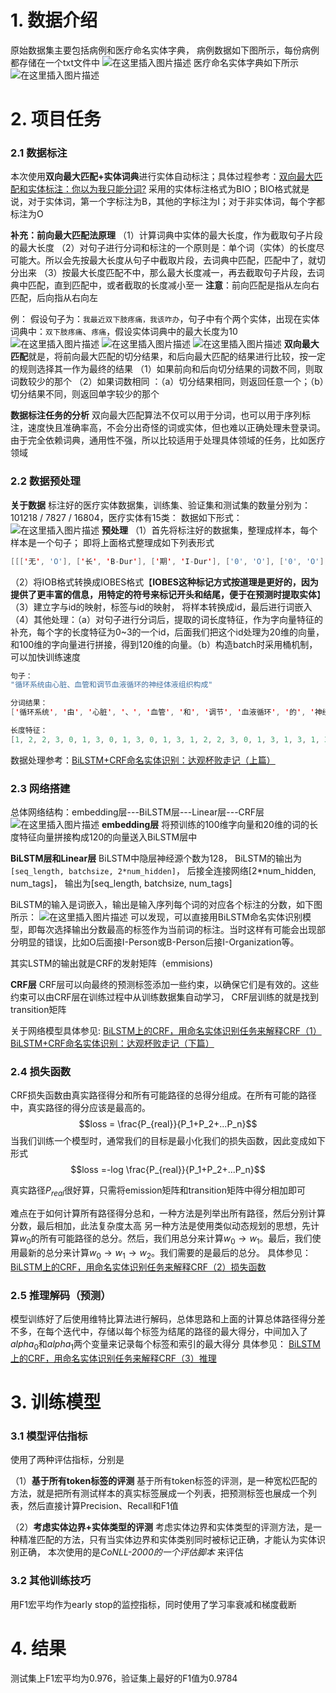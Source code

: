 # 1. 数据介绍
原始数据集主要包括病例和医疗命名实体字典， 病例数据如下图所示，每份病例都存储在一个txt文件中
![在这里插入图片描述](https://img-blog.csdnimg.cn/20200626180229969.png)
医疗命名实体字典如下所示
![在这里插入图片描述](https://img-blog.csdnimg.cn/20200626180434593.png?x-oss-process=image/watermark,type_ZmFuZ3poZW5naGVpdGk,shadow_10,text_aHR0cHM6Ly9ibG9nLmNzZG4ubmV0L29yYW5nZXJmdW4=,size_16,color_FFFFFF,t_70)
# 2. 项目任务
### 2.1 数据标注
本次使用**双向最大匹配+实体词典**进行实体自动标注；具体过程参考：[双向最大匹配和实体标注：你以为我只能分词?](https://mp.weixin.qq.com/s?__biz=MzI5NTQ5NzA3Mw==&mid=2247484084&idx=1&sn=fc2fb44e8a9021f424eba9213b5ed1ff&chksm=ec53feaadb2477bc83b6e63ad0a895a39a407e64347577f1661f684e473d29b4b31739a1ebfa&scene=21#wechat_redirect) 采用的实体标注格式为BIO；BIO格式就是说，对于实体词，第一个字标注为B，其他的字标注为I；对于非实体词，每个字都标注为O

**补充：前向最大匹配法原理**
（1）计算词典中实体的最大长度，作为截取句子片段的最大长度
（2）对句子进行分词和标注的一个原则是：单个词（实体）的长度尽可能大。所以会先按最大长度从句子中截取片段，去词典中匹配，匹配中了，就切分出来
（3）按最大长度匹配不中，那么最大长度减一，再去截取句子片段，去词典中匹配，直到匹配中，或者截取的长度减小至一
**注意**：前向匹配是指从左向右匹配，后向指从右向左

例：
假设句子为：`我最近双下肢疼痛，我该咋办`，句子中有个两个实体，出现在实体词典中：`双下肢疼痛`、`疼痛`，假设实体词典中的最大长度为10
![在这里插入图片描述](https://img-blog.csdnimg.cn/20200626183305204.png?x-oss-process=image/watermark,type_ZmFuZ3poZW5naGVpdGk,shadow_10,text_aHR0cHM6Ly9ibG9nLmNzZG4ubmV0L29yYW5nZXJmdW4=,size_16,color_FFFFFF,t_70)
![在这里插入图片描述](https://img-blog.csdnimg.cn/20200626183325991.png?x-oss-process=image/watermark,type_ZmFuZ3poZW5naGVpdGk,shadow_10,text_aHR0cHM6Ly9ibG9nLmNzZG4ubmV0L29yYW5nZXJmdW4=,size_16,color_FFFFFF,t_70)
![在这里插入图片描述](https://img-blog.csdnimg.cn/20200626183354351.png)
**双向最大匹配**就是，将前向最大匹配的切分结果，和后向最大匹配的结果进行比较，按一定的规则选择其一作为最终的结果
（1）如果前向和后向切分结果的词数不同，则取词数较少的那个
（2）如果词数相同 ：（a）切分结果相同，则返回任意一个；（b）切分结果不同，则返回单字较少的那个

**数据标注任务的分析**
双向最大匹配算法不仅可以用于分词，也可以用于序列标注，速度快且准确率高，不会分出奇怪的词或实体，但也难以正确处理未登录词。由于完全依赖词典，通用性不强，所以比较适用于处理具体领域的任务，比如医疗领域

### 2.2 数据预处理
**关于数据**
标注好的医疗实体数据集，训练集、验证集和测试集的数量分别为：101218 / 7827 / 16804，医疗实体有15类：
数据如下形式：![在这里插入图片描述](https://img-blog.csdnimg.cn/20200626232334331.png?x-oss-process=image/watermark,type_ZmFuZ3poZW5naGVpdGk,shadow_10,text_aHR0cHM6Ly9ibG9nLmNzZG4ubmV0L29yYW5nZXJmdW4=,size_16,color_FFFFFF,t_70)
**预处理**
（1）首先将标注好的数据集，整理成样本，每个样本是一个句子； 即将上面格式整理成如下列表形式
```java
[[['无', 'O'], ['长', 'B-Dur'], ['期', 'I-Dur'], ['0', 'O'], ['0', 'O'], ['0', 'O'], ['年', 'O']], [样本2]]
```
（2）将IOB格式转换成IOBES格式【**IOBES这种标记方式按道理是更好的，因为提供了更丰富的信息，用特定的符号来标记开头和结尾，便于在预测时提取实体**】
（3）建立字与id的映射，标签与id的映射， 将样本转换成id，最后进行词嵌入
（4）其他处理：（a）对句子进行分词后，提取的词长度特征，作为字向量特征的补充，每个字的长度特征为0~3的一个id，后面我们把这个id处理为20维的向量，和100维的字向量进行拼接，得到120维的向量。（b）构造batch时采用桶机制，可以加快训练速度
```java
句子：
"循环系统由心脏、血管和调节血液循环的神经体液组织构成"

分词结果：
['循环系统', '由', '心脏', '、', '血管', '和', '调节', '血液循环', '的', '神经', '体液', '组织', '构成']

长度特征：
[1, 2, 2, 3, 0, 1, 3, 0, 1, 3, 0, 1, 3, 1, 2, 2, 3, 0, 1, 3, 1, 3, 1, 3, 1, 3]

```
数据处理参考：[BiLSTM+CRF命名实体识别：达观杯败走记（上篇）](https://mp.weixin.qq.com/s?__biz=MzI5NTQ5NzA3Mw==&mid=2247484145&idx=1&sn=f154c3df2ccdaba6bd059bdd9e873e3a&chksm=ec53feefdb2477f91cae8be14375caae638fd780e2f41d7e93a3448d1c22c7dacf674ebd614e&scene=21#wechat_redirect)
### 2.3 网络搭建
总体网络结构：embedding层---BiLSTM层---Linear层---CRF层
![在这里插入图片描述](https://img-blog.csdnimg.cn/20200627093414453.png?x-oss-process=image/watermark,type_ZmFuZ3poZW5naGVpdGk,shadow_10,text_aHR0cHM6Ly9ibG9nLmNzZG4ubmV0L29yYW5nZXJmdW4=,size_16,color_FFFFFF,t_70)
**embedding层**
将预训练的100维字向量和20维的词的长度特征向量拼接构成120的向量送入BiLSTM层中

**BiLSTM层和Linear层**
BiLSTM中隐层神经源个数为128， BiLSTM的输出为`[seq_length, batchsize, 2*num_hidden]`， 后接全连接网络[2*num_hidden, num_tags]， 输出为[seq_length, batchsize, num_tags]

BiLSTM的输入是词嵌入，输出是输入序列每个词的对应各个标注的分数，如下图所示：
![在这里插入图片描述](https://img-blog.csdnimg.cn/20200627092650512.png?x-oss-process=image/watermark,type_ZmFuZ3poZW5naGVpdGk,shadow_10,text_aHR0cHM6Ly9ibG9nLmNzZG4ubmV0L29yYW5nZXJmdW4=,size_16,color_FFFFFF,t_70)
可以发现，可以直接用BiLSTM命名实体识别模型，即每次选择输出分数最高的标签作为当前词的标注。当时这样有可能会出现部分明显的错误，比如O后面接I-Person或B-Person后接I-Organization等。

其实LSTM的输出就是CRF的发射矩阵（emmisions)

**CRF层**
CRF层可以向最终的预测标签添加一些约束，以确保它们是有效的。这些约束可以由CRF层在训练过程中从训练数据集自动学习， CRF层训练的就是找到transition矩阵

关于网络模型具体参见:
[BiLSTM上的CRF，用命名实体识别任务来解释CRF（1）](https://mp.weixin.qq.com/s?__biz=Mzg5ODAzMTkyMg==&mid=2247488458&idx=1&sn=50d4bd1e94c85b4c589baa9be6757ae7&chksm=c0699b97f71e1281c62c7e3691cbc4981afd0f8f0a4f7070beaa15b33e687b3431914d5ab851&scene=21#wechat_redirect)
[BiLSTM+CRF命名实体识别：达观杯败走记（下篇）](https://mp.weixin.qq.com/s?__biz=MzI5NTQ5NzA3Mw==&mid=2247484171&idx=1&sn=0f1c0af0f945393a73532b9807a51bec&chksm=ec53ff15db247603171a39994feed2bd86f0fc681381858e594ed737a647ae3f73c9458df8f8&scene=27#wechat_redirect)

### 2.4 损失函数
CRF损失函数由真实路径得分和所有可能路径的总得分组成。在所有可能的路径中，真实路径的得分应该是最高的。
$$loss = \frac{P_{real}}{P_1+P_2+...P_n}$$
当我们训练一个模型时，通常我们的目标是最小化我们的损失函数，因此变成如下形式
$$loss =-log \frac{P_{real}}{P_1+P_2+...P_n}$$

真实路径$P_{real}$很好算，只需将emission矩阵和transition矩阵中得分相加即可

难点在于如何计算所有路径得分总和，一种方法是列举出所有路径，然后分别计算分数，最后相加，此法复杂度太高
另一种方法是使用类似动态规划的思想，先计算$w_0$的所有可能路径的总分。然后，我们用总分来计算$w_0→w_1$。最后，我们使用最新的总分来计算$w_0→w_1→w_2$。我们需要的是最后的总分。
具体参见：
[BiLSTM上的CRF，用命名实体识别任务来解释CRF（2）损失函数](https://mp.weixin.qq.com/s?__biz=Mzg5ODAzMTkyMg==&mid=2247488536&idx=1&sn=59726a10da833929960320fe4163ecee&chksm=c0699c45f71e15538db0c6625b3ecb9cc0c78436a796b0650ebf327359fbe929d61945ecaa40&scene=21#wechat_redirect)

### 2.5 推理解码（预测）
模型训练好了后使用维特比算法进行解码，总体思路和上面的计算总体路径得分差不多，在每个迭代中，存储以每个标签为结尾的路径的最大得分，中间加入了$alpha_0$和$alpha_1$两个变量来记录每个标签和索引的最大得分
具体参见：
[BiLSTM上的CRF，用命名实体识别任务来解释CRF（3）推理](https://mp.weixin.qq.com/s?__biz=Mzg5ODAzMTkyMg==&mid=2247488572&idx=1&sn=c5e6e8203a2ab2c3aedc5213f5d386a7&chksm=c0699c61f71e15771da136d4f880431f6e18321eae1ec76df0bfbbfc40acd5c60febd028ba9d&scene=21#wechat_redirect)

# 3. 训练模型
### 3.1 模型评估指标
使用了两种评估指标，分别是

（1）**基于所有token标签的评测**
基于所有token标签的评测，是一种宽松匹配的方法，就是把所有测试样本的真实标签展成一个列表，把预测标签也展成一个列表，然后直接计算Precision、Recall和F1值

（2）**考虑实体边界+实体类型的评测**
考虑实体边界和实体类型的评测方法，是一种精准匹配的方法，只有当实体边界和实体类别同时被标记正确，才能认为实体识别正确， 本次使用的是*CoNLL-2000的一个评估脚本* 来评估

### 3.2 其他训练技巧
用F1宏平均作为early stop的监控指标，同时使用了学习率衰减和梯度截断

# 4. 结果
测试集上F1宏平均为0.976，验证集上最好的F1值为0.9784
